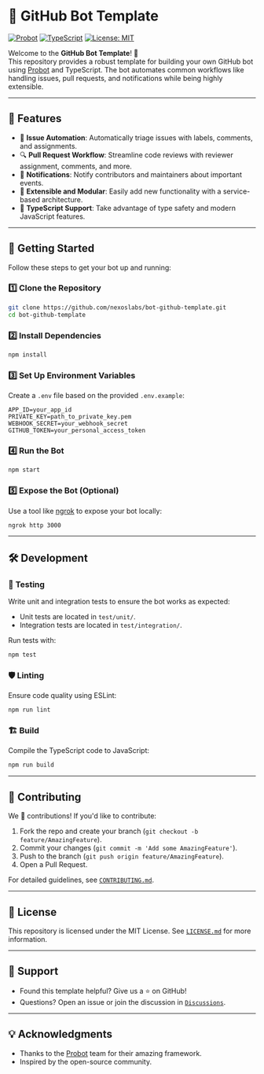 # 🚀 GitHub Bot Template

[![Probot](https://img.shields.io/badge/Built%20with-Probot-blue.svg)](https://probot.github.io/)
[![TypeScript](https://badgen.net/badge/Built%20with/TypeScript/blue)](https://www.typescriptlang.org/)
[![License: MIT](https://img.shields.io/badge/License-MIT-green.svg)](LICENSE.md)

Welcome to the **GitHub Bot Template**! 🤖  
This repository provides a robust template for building your own GitHub bot using [Probot](https://probot.github.io/) and TypeScript. The bot automates common workflows like handling issues, pull requests, and notifications while being highly extensible.

---

## 🎯 **Features**

- 📝 **Issue Automation**: Automatically triage issues with labels, comments, and assignments.
- 🔍 **Pull Request Workflow**: Streamline code reviews with reviewer assignment, comments, and more.
- 📣 **Notifications**: Notify contributors and maintainers about important events.
- 🔧 **Extensible and Modular**: Easily add new functionality with a service-based architecture.
- 🌟 **TypeScript Support**: Take advantage of type safety and modern JavaScript features.

---

## 🚀 **Getting Started**

Follow these steps to get your bot up and running:

### 1️⃣ **Clone the Repository**
```bash
git clone https://github.com/nexoslabs/bot-github-template.git
cd bot-github-template
```

### 2️⃣ **Install Dependencies**
```bash
npm install
```

### 3️⃣ **Set Up Environment Variables**
Create a `.env` file based on the provided `.env.example`:
```plaintext
APP_ID=your_app_id
PRIVATE_KEY=path_to_private_key.pem
WEBHOOK_SECRET=your_webhook_secret
GITHUB_TOKEN=your_personal_access_token
```

### 4️⃣ **Run the Bot**
```bash
npm start
```

### 5️⃣ **Expose the Bot (Optional)**
Use a tool like [ngrok](https://ngrok.com/) to expose your bot locally:
```bash
ngrok http 3000
```

---

## 🛠️ **Development**

### 🧪 **Testing**
Write unit and integration tests to ensure the bot works as expected:
- Unit tests are located in `test/unit/`.
- Integration tests are located in `test/integration/`.

Run tests with:
```bash
npm test
```

### 🛡️ **Linting**
Ensure code quality using ESLint:
```bash
npm run lint
```

### 🏗️ **Build**
Compile the TypeScript code to JavaScript:
```bash
npm run build
```

---

## 👥 **Contributing**

We 💖 contributions! If you'd like to contribute:
1. Fork the repo and create your branch (`git checkout -b feature/AmazingFeature`).
2. Commit your changes (`git commit -m 'Add some AmazingFeature'`).
3. Push to the branch (`git push origin feature/AmazingFeature`).
4. Open a Pull Request.

For detailed guidelines, see [`CONTRIBUTING.md`](docs/contributing.md).

---

## 📜 **License**

This repository is licensed under the MIT License. See [`LICENSE.md`](LICENSE.md) for more information.

---

## 🌟 **Support**

- Found this template helpful? Give us a ⭐ on GitHub!
- Questions? Open an issue or join the discussion in [`Discussions`](https://github.com/nexoslabs/bot-github-template/discussions).

---

## 💡 **Acknowledgments**

- Thanks to the [Probot](https://probot.github.io/) team for their amazing framework.
- Inspired by the open-source community.
